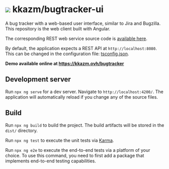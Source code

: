 # ![](https://fonts.gstatic.com/s/i/materialiconsoutlined/bug_report/v12/24px.svg) kkazm/bugtracker-ui

A bug tracker with a web-based user interface, similar to Jira and Bugzilla. This repository is the web client built with Angular.

The corresponding REST web service source code is [available here](https://github.com/kkazm/bugtracker).

By default, the application expects a REST API at `http://localhost:8080`. This can be changed in the configuration file: [tsconfig.json](tsconfig.json).

**Demo available online at <https://kkazm.ovh/bugtracker>**

## Development server

Run `npx ng serve` for a dev server. Navigate to `http://localhost:4200/`. The application will automatically reload if you change any of the source files.

## Build

Run `npx ng build` to build the project. The build artifacts will be stored in the `dist/` directory.

Run `npx ng test` to execute the unit tests via [Karma](https://karma-runner.github.io).

Run `npx ng e2e` to execute the end-to-end tests via a platform of your choice. To use this command, you need to first add a package that implements end-to-end testing capabilities.